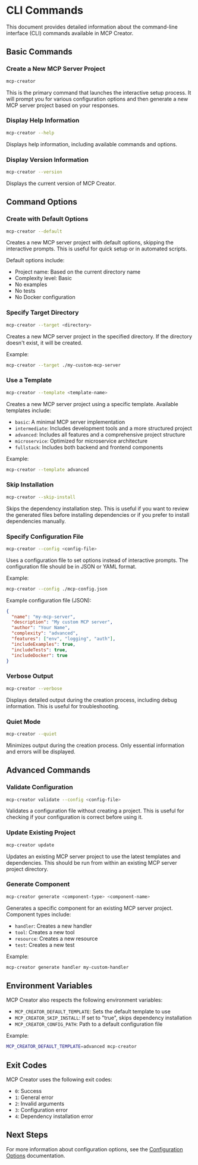 # CLI Commands

This document provides detailed information about the command-line interface (CLI) commands available in MCP Creator.

## Basic Commands

### Create a New MCP Server Project

```bash
mcp-creator
```

This is the primary command that launches the interactive setup process. It will prompt you for various configuration options and then generate a new MCP server project based on your responses.

### Display Help Information

```bash
mcp-creator --help
```

Displays help information, including available commands and options.

### Display Version Information

```bash
mcp-creator --version
```

Displays the current version of MCP Creator.

## Command Options

### Create with Default Options

```bash
mcp-creator --default
```

Creates a new MCP server project with default options, skipping the interactive prompts. This is useful for quick setup or in automated scripts.

Default options include:
- Project name: Based on the current directory name
- Complexity level: Basic
- No examples
- No tests
- No Docker configuration

### Specify Target Directory

```bash
mcp-creator --target <directory>
```

Creates a new MCP server project in the specified directory. If the directory doesn't exist, it will be created.

Example:
```bash
mcp-creator --target ./my-custom-mcp-server
```

### Use a Template

```bash
mcp-creator --template <template-name>
```

Creates a new MCP server project using a specific template. Available templates include:

- `basic`: A minimal MCP server implementation
- `intermediate`: Includes development tools and a more structured project
- `advanced`: Includes all features and a comprehensive project structure
- `microservice`: Optimized for microservice architecture
- `fullstack`: Includes both backend and frontend components

Example:
```bash
mcp-creator --template advanced
```

### Skip Installation

```bash
mcp-creator --skip-install
```

Skips the dependency installation step. This is useful if you want to review the generated files before installing dependencies or if you prefer to install dependencies manually.

### Specify Configuration File

```bash
mcp-creator --config <config-file>
```

Uses a configuration file to set options instead of interactive prompts. The configuration file should be in JSON or YAML format.

Example:
```bash
mcp-creator --config ./mcp-config.json
```

Example configuration file (JSON):
```json
{
  "name": "my-mcp-server",
  "description": "My custom MCP server",
  "author": "Your Name",
  "complexity": "advanced",
  "features": ["env", "logging", "auth"],
  "includeExamples": true,
  "includeTests": true,
  "includeDocker": true
}
```

### Verbose Output

```bash
mcp-creator --verbose
```

Displays detailed output during the creation process, including debug information. This is useful for troubleshooting.

### Quiet Mode

```bash
mcp-creator --quiet
```

Minimizes output during the creation process. Only essential information and errors will be displayed.

## Advanced Commands

### Validate Configuration

```bash
mcp-creator validate --config <config-file>
```

Validates a configuration file without creating a project. This is useful for checking if your configuration is correct before using it.

### Update Existing Project

```bash
mcp-creator update
```

Updates an existing MCP server project to use the latest templates and dependencies. This should be run from within an existing MCP server project directory.

### Generate Component

```bash
mcp-creator generate <component-type> <component-name>
```

Generates a specific component for an existing MCP server project. Component types include:

- `handler`: Creates a new handler
- `tool`: Creates a new tool
- `resource`: Creates a new resource
- `test`: Creates a new test

Example:
```bash
mcp-creator generate handler my-custom-handler
```

## Environment Variables

MCP Creator also respects the following environment variables:

- `MCP_CREATOR_DEFAULT_TEMPLATE`: Sets the default template to use
- `MCP_CREATOR_SKIP_INSTALL`: If set to "true", skips dependency installation
- `MCP_CREATOR_CONFIG_PATH`: Path to a default configuration file

Example:
```bash
MCP_CREATOR_DEFAULT_TEMPLATE=advanced mcp-creator
```

## Exit Codes

MCP Creator uses the following exit codes:

- `0`: Success
- `1`: General error
- `2`: Invalid arguments
- `3`: Configuration error
- `4`: Dependency installation error

## Next Steps

For more information about configuration options, see the [Configuration Options](./configuration-options.md) documentation.